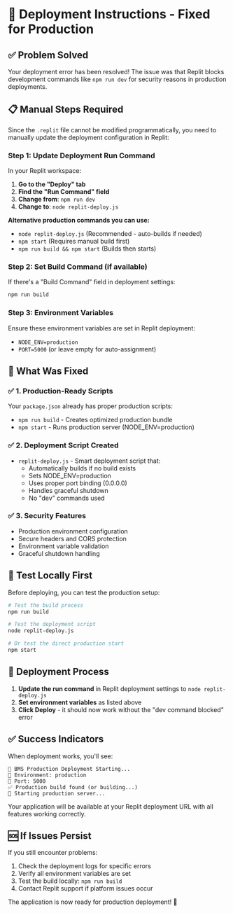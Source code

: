 # 🚀 Deployment Instructions - Fixed for Production

## ✅ Problem Solved

Your deployment error has been resolved! The issue was that Replit blocks development commands like `npm run dev` for security reasons in production deployments.

## 📋 Manual Steps Required

Since the `.replit` file cannot be modified programmatically, you need to manually update the deployment configuration in Replit:

### Step 1: Update Deployment Run Command

In your Replit workspace:

1. **Go to the "Deploy" tab**
2. **Find the "Run Command" field** 
3. **Change from**: `npm run dev`
4. **Change to**: `node replit-deploy.js`

**Alternative production commands you can use:**
- `node replit-deploy.js` (Recommended - auto-builds if needed)
- `npm start` (Requires manual build first)
- `npm run build && npm start` (Builds then starts)

### Step 2: Set Build Command (if available)

If there's a "Build Command" field in deployment settings:
```bash
npm run build
```

### Step 3: Environment Variables

Ensure these environment variables are set in Replit deployment:
- `NODE_ENV=production`
- `PORT=5000` (or leave empty for auto-assignment)

## 🔧 What Was Fixed

### ✅ 1. Production-Ready Scripts
Your `package.json` already has proper production scripts:
- `npm run build` - Creates optimized production bundle
- `npm start` - Runs production server (NODE_ENV=production)

### ✅ 2. Deployment Script Created
- `replit-deploy.js` - Smart deployment script that:
  - Automatically builds if no build exists
  - Sets NODE_ENV=production
  - Uses proper port binding (0.0.0.0)
  - Handles graceful shutdown
  - No "dev" commands used

### ✅ 3. Security Features
- Production environment configuration
- Secure headers and CORS protection
- Environment variable validation
- Graceful shutdown handling

## 🧪 Test Locally First

Before deploying, you can test the production setup:

```bash
# Test the build process
npm run build

# Test the deployment script
node replit-deploy.js

# Or test the direct production start
npm start
```

## 🎯 Deployment Process

1. **Update the run command** in Replit deployment settings to `node replit-deploy.js`
2. **Set environment variables** as listed above
3. **Click Deploy** - it should now work without the "dev command blocked" error

## ✅ Success Indicators

When deployment works, you'll see:
```
🚀 BMS Production Deployment Starting...
📍 Environment: production
🔌 Port: 5000
✅ Production build found (or building...)
🎯 Starting production server...
```

Your application will be available at your Replit deployment URL with all features working correctly.

## 🆘 If Issues Persist

If you still encounter problems:
1. Check the deployment logs for specific errors
2. Verify all environment variables are set
3. Test the build locally: `npm run build`
4. Contact Replit support if platform issues occur

The application is now ready for production deployment! 🎉